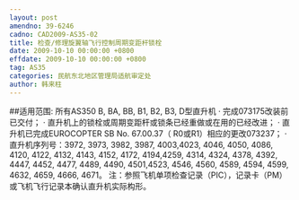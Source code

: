 ```yaml
---
layout: post
amendno: 39-6246
cadno: CAD2009-AS35-02
title: 检查/修理旋翼轴飞行控制周期变距杆锁栓
date: 2009-10-10 00:00:00 +0800
effdate: 2009-10-10 00:00:00 +0800
tag: AS35
categories: 民航东北地区管理局适航审定处
author: 韩来柱
---
```


##适用范围:
所有AS350 B, BA, BB, B1, B2, B3, D型直升机
· 完成073175改装前已交付；
·
直升机上的锁栓或周期变距杆或锁条已经重做或在用的已经改进；
·
直升机已完成EUROCOPTER SB No. 67.00.37（ R0或R1）相应的更改073237；
·
直升机序列号：3972, 3973, 3982, 3987, 4003,4023, 4046, 4050, 4086, 4120, 4122, 4132, 4143, 4152, 4172, 4194,4259, 4314, 4324, 4378, 4392, 4447, 4452, 4477, 4489, 4490, 4501,4523, 4546, 4560, 4589, 4594, 4599, 4632, 4659, 4666, 4671。
注：参照飞机单项检查记录（PIC），记录卡（PM）或飞机飞行记录本确认直升机实际构形。

